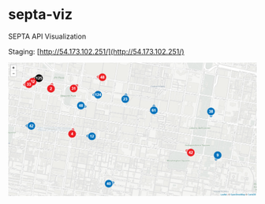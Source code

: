 # septa-viz
SEPTA API Visualization

Staging: [http://54.173.102.251/](http://54.173.102.251/)

![image](preview.png)
